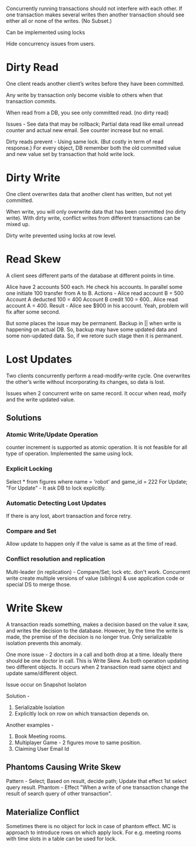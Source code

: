 Concurrently running transactions should not interfere with each other. If one transaction makes several writes then another transaction should see either all or none of the writes. (No Subset.)

Can be implemented using locks

Hide concurrency issues from users.

# Dirty Read
One client reads another client’s writes before they have been committed.

Any write by transaction only become visible to others when that transaction commits.

When read from a DB, you see only committed read. (no dirty read)

Issues - See data that may be rollback; Partial data read like email unread counter and actual new email. See counter increase but no email.

Dirty reads prevent -
    Using same lock. (But costly in term of read response.)
    For every object, DB remember both the old committed value and new value set by transaction that hold write lock.

# Dirty Write
One client overwrites data that another client has written, but not yet committed.

When write, you will only overwrite data that has been committed (no dirty write). With dirty write, conflict writes from different transactions can be mixed up.

Dirty write prevented using locks at row level.


# Read Skew
A client sees different parts of the database at different points in time.

Alice have 2 accounts 500 each.
He check his accounts. In parallel some one initiate 100 transfer from A to B.
Actions -
    Alice read account B = 500
    Account A deducted 100 = 400
    Account B credit 100 = 600..
    Alice read account A = 400.
Result - Alice see $900 in his account. Yeah, problem will fix after some second.

But some places the issue may be permanent.
    Backup in || when write is happening on actual DB. So, backup may have some updated data and some non-updated data. So, if we retore such stage then it is permanent.


# Lost Updates
Two clients concurrently perform a read-modify-write cycle. One overwrites the
other’s write without incorporating its changes, so data is lost.

Issues when 2 concurrent write on same record. It occur when read, moify and the write updated value.
## Solutions
### Atomic Write/Update Operation
counter increment is supported as atomic operation.
It is not feasible for all type of operation.
Implemented the same using lock.

### Explicit Locking
Select * from figures where name = 'robot' and game_id = 222 For Update;
"For Update" - It ask DB to lock explicitly.

### Automatic Detecting Lost Updates
If there is any lost, abort transaction and force retry.

### Compare and Set
Allow update to happen only if the value is same as at the time of read.

### Conflict resolution and replication
Multi-leader (in replication) - Compare/Set; lock etc. don't work.
Concurrent write create multiple versions of value (siblings) & use application code or special DS to merge those.

# Write Skew
A transaction reads something, makes a decision based on the value it saw, and writes the decision to the database. However, by the time the write is made, the premise of the decision is no longer true. Only serializable isolation prevents this anomaly.

One more issue - 2 doctors in a call and both drop at a time. Ideally there should be one doctor in call. This is Write Skew.
As both operation updating two different objects.
It occurs when 2 transaction read same object and update same/different object.

Issue occur on Snapshot Isolaton

Solution -
1. Serializable Isolation
2. Explicitly lock on row on which transaction depends on.

Another examples -
1. Book Meeting rooms.
2. Multiplayer Game - 2 figures move to same position.
3. Claiming User Email Id

## Phantoms Causing Write Skew
Pattern - Select; Based on result, decide path; Update that effect 1st select query result.
Phantom - Effect "When a write of one transaction change the result of search query of other transaction".

## Materialize Conflict
Sometimes there is no object for lock in case of phantom effect. MC is approach to introduce rows on which apply lock. For e.g. meeting rooms with time slots in a table can be used for lock.




